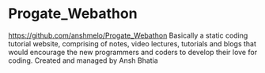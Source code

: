# Progate_Webathon
https://github.com/anshmelo/Progate_Webathon
Basically a static coding tutorial website, comprising of notes, video lectures, tutorials and blogs that would encourage the new programmers and coders to develop their love for coding.
Created and managed by Ansh Bhatia
